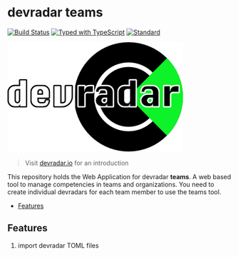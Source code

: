 # devradar teams

[![Build Status](https://github.com/anoff/devradar/workflows/teams/badge.svg)](https://github.com/anoff/devradar/actions)
[![Typed with TypeScript](https://badgen.net/badge/built%20with/TypeScript/blue?icon=typescript)](https://www.typescriptlang.org/)
[![Standard](https://badgen.net/badge/code%20style/standard/pink)](https://standardjs.com/)

<img src="../assets/logo-text.png">

> Visit [devradar.io](https://devradar.io) for an introduction

This repository holds the Web Application for devradar **teams**.
A web based tool to manage competencies in teams and organizations.
You need to create individual devradars for each team member to use the teams tool.

<!-- TOC depthFrom:2 -->

- [Features](#features)

<!-- /TOC -->

## Features

1. import devradar TOML files
